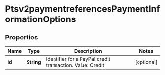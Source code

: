 
# Ptsv2paymentreferencesPaymentInformationOptions

## Properties
Name | Type | Description | Notes
------------ | ------------- | ------------- | -------------
**id** | **String** | Identifier for a PayPal credit transaction. Value: Credit  |  [optional]



